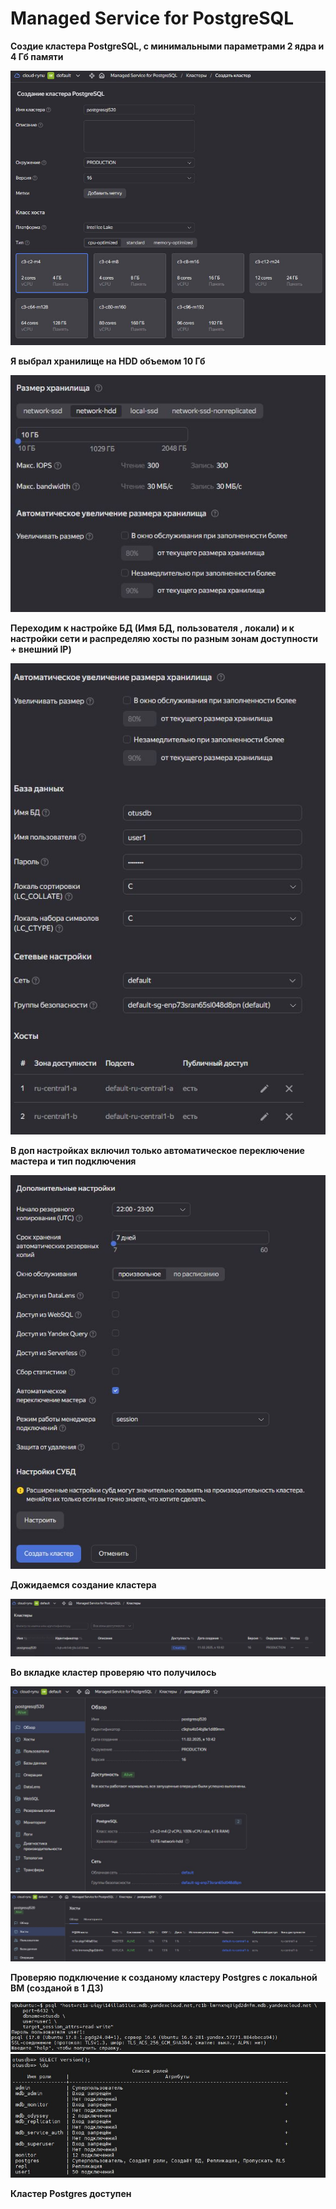 # Managed Service for PostgreSQL

**Создие кластера PostgreSQL, с минимальными параметрами 2 ядра и 4 Гб памяти**

![Компьютер](img/1.jpg)

**Я выбрал хранилище на HDD объемом 10 Гб**

![Компьютер](img/2.jpg)

**Переходим к настройке БД (Имя БД, пользователя , локали) и к настройки сети и распределяю хосты по разным зонам доступности + внешний IP)**

![Компьютер](img/3.jpg)

**В доп настройках включил только автоматическое переключение мастера и тип подключения**

![Компьютер](img/4.jpg)

**Дожидаемся создание кластера**

![Компьютер](img/5.jpg)

**Во вкладке кластер проверяю что получилось**

![Компьютер](img/6.jpg)
![Компьютер](img/7.jpg)

**Проверяю подключение к созданому кластеру Postgres с локальной ВМ (созданой в 1 ДЗ)**

![Компьютер](img/8.jpg)
![Компьютер](img/9.jpg)

**Кластер Postgres доступен**